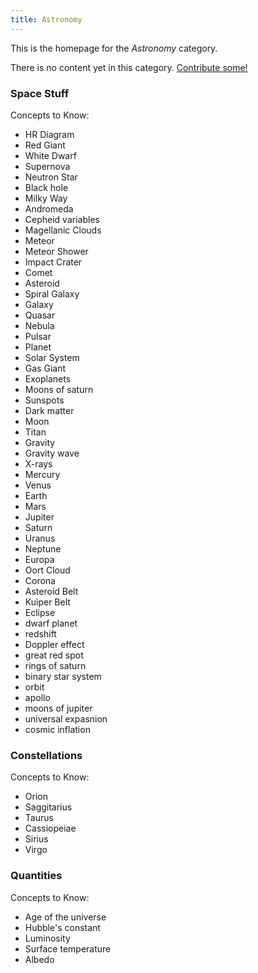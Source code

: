 ```yaml
---
title: Astronomy
---
```


This is the homepage for the *Astronomy* category.

There is no content yet in this category. [Contribute some!](/contribute/index.html)

### Space Stuff

Concepts to Know:
- HR Diagram
- Red Giant
- White Dwarf
- Supernova
- Neutron Star
- Black hole 
- Milky Way
- Andromeda
- Cepheid variables
- Magellanic Clouds
- Meteor 
- Meteor Shower
- Impact Crater
- Comet
- Asteroid
- Spiral Galaxy
- Galaxy
- Quasar
- Nebula
- Pulsar
- Planet
- Solar System
- Gas Giant
- Exoplanets
- Moons of saturn
- Sunspots
- Dark matter
- Moon
- Titan
- Gravity
- Gravity wave
- X-rays
- Mercury
- Venus
- Earth
- Mars
- Jupiter
- Saturn
- Uranus
- Neptune
- Europa
- Oort Cloud
- Corona
- Asteroid Belt
- Kuiper Belt
- Eclipse
- dwarf planet
- redshift
- Doppler effect
- great red spot
- rings of saturn
- binary star system
- orbit
- apollo
- moons of jupiter
- universal expasnion
- cosmic inflation 

### Constellations

Concepts to Know:
- Orion
- Saggitarius
- Taurus
- Cassiopeiae 
- Sirius
- Virgo

### Quantities

Concepts to Know:
- Age of the universe
- Hubble's constant
- Luminosity
- Surface temperature
- Albedo












